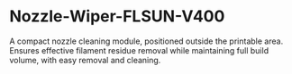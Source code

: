 # Nozzle-Wiper-FLSUN-V400
A compact nozzle cleaning module, positioned outside the printable area. Ensures effective filament residue removal while maintaining full build volume, with easy removal and cleaning.

